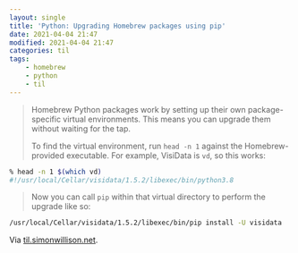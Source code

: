 ```yaml
---
layout: single
title: 'Python: Upgrading Homebrew packages using pip'
date: 2021-04-04 21:47
modified: 2021-04-04 21:47
categories: til
tags:
    - homebrew
    - python
    - til
---
```


> Homebrew Python packages work by setting up their own package-specific virtual environments.
> This means you can upgrade them without waiting for the tap.
>
> To find the virtual environment, run `head -n 1` against the Homebrew-provided executable.
> For example, VisiData is `vd`, so this works:

```bash
% head -n 1 $(which vd)
#!/usr/local/Cellar/visidata/1.5.2/libexec/bin/python3.8
```

> Now you can call `pip` within that virtual directory to perform the upgrade like so:

```bash
/usr/local/Cellar/visidata/1.5.2/libexec/bin/pip install -U visidata
```

Via [til.simonwillison.net](https://github.com/simonw/til/blob/main/homebrew/upgrading-python-homebrew-packages.md).

